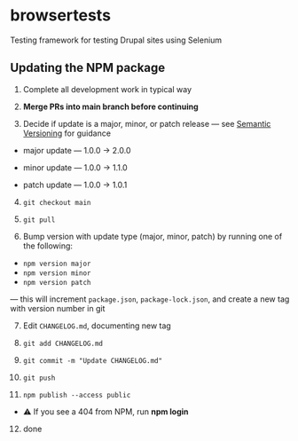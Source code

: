 # browsertests
Testing framework for testing Drupal sites using Selenium

## Updating the NPM package

1.  Complete all development work in typical way

2.  **Merge PRs into main branch before continuing**

3.  Decide if update is a major, minor, or patch release — see [Semantic Versioning](https://semver.org/) for guidance

*   major update — 1.0.0 → 2.0.0

*   minor update — 1.0.0 → 1.1.0

*   patch update — 1.0.0 → 1.0.1

4.  `git checkout main`

5.  `git pull`

6.  Bump version with update type (major, minor, patch) by running one of the following:

* `npm version major`
* `npm version minor`
* `npm version patch`

— this will increment `package.json`, `package-lock.json`, and create a new tag with version number in git

7.  Edit `CHANGELOG.md`, documenting new tag

8.  `git add CHANGELOG.md`

9.  `git commit -m "Update CHANGELOG.md"`

10.  `git push`

11.  `npm publish --access public`

*   ⚠️ If you see a 404 from NPM, run **npm login**

12.  done
